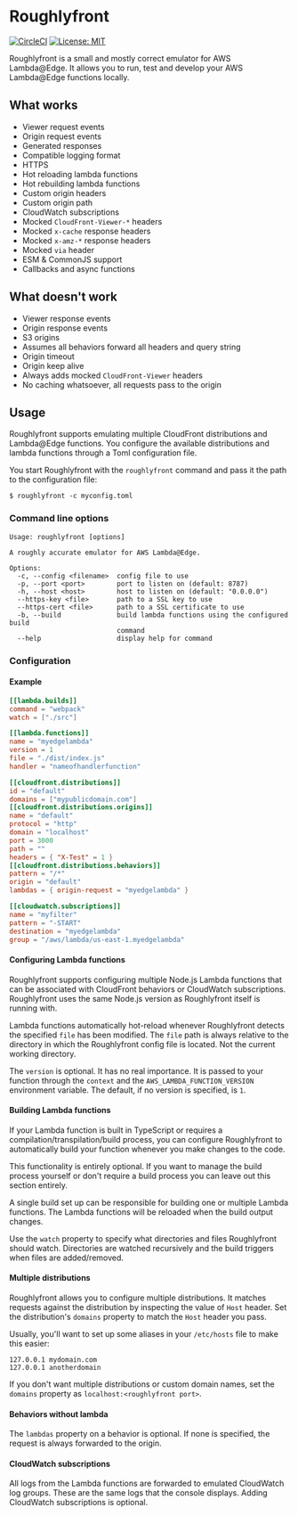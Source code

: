 # Roughlyfront

[![CircleCI](https://dl.circleci.com/status-badge/img/gh/SectorLabs/roughlyfront/tree/master.svg?style=svg&circle-token=c60be6386f3065618b8df23e40962720c402e708)](https://dl.circleci.com/status-badge/redirect/gh/SectorLabs/roughlyfront/tree/master)
[![License: MIT](https://img.shields.io/badge/License-MIT-yellow.svg)](https://opensource.org/licenses/MIT)

Roughlyfront is a small and mostly correct emulator for AWS Lambda@Edge. It allows you to run, test and develop your AWS Lambda@Edge functions locally.

## What works
* Viewer request events
* Origin request events
* Generated responses
* Compatible logging format
* HTTPS
* Hot reloading lambda functions
* Hot rebuilding lambda functions
* Custom origin headers
* Custom origin path
* CloudWatch subscriptions
* Mocked `CloudFront-Viewer-*` headers
* Mocked `x-cache` response headers
* Mocked `x-amz-*` response headers
* Mocked `via` header
* ESM & CommonJS support
* Callbacks and async functions

## What doesn't work
* Viewer response events
* Origin response events
* S3 origins
* Assumes all behaviors forward all headers and query string
* Origin timeout
* Origin keep alive
* Always adds mocked `CloudFront-Viewer` headers
* No caching whatsoever, all requests pass to the origin

## Usage
Roughlyfront supports emulating multiple CloudFront distributions and Lambda@Edge functions. You configure the available distributions and lambda functions through a Toml configuration file.

You start Roughlyfront with the `roughlyfront` command and pass it the path to the configuration file:

```shell
$ roughlyfront -c myconfig.toml
```

### Command line options
```
Usage: roughlyfront [options]

A roughly accurate emulator for AWS Lambda@Edge.

Options:
  -c, --config <filename>  config file to use
  -p, --port <port>        port to listen on (default: 8787)
  -h, --host <host>        host to listen on (default: "0.0.0.0")
  --https-key <file>       path to a SSL key to use
  --https-cert <file>      path to a SSL certificate to use
  -b, --build              build lambda functions using the configured build
                           command
  --help                   display help for command
```

### Configuration
#### Example
```toml
[[lambda.builds]]
command = "webpack"
watch = ["./src"]

[[lambda.functions]]
name = "myedgelambda"
version = 1
file = "./dist/index.js"
handler = "nameofhandlerfunction"

[[cloudfront.distributions]]
id = "default"
domains = ["mypublicdomain.com"]
[[cloudfront.distributions.origins]]
name = "default"
protocol = "http"
domain = "localhost"
port = 3000
path = ""
headers = { "X-Test" = 1 }
[[cloudfront.distributions.behaviors]]
pattern = "/*"
origin = "default"
lambdas = { origin-request = "myedgelambda" }

[[cloudwatch.subscriptions]]
name = "myfilter"
pattern = "-START"
destination = "myedgelambda"
group = "/aws/lambda/us-east-1.myedgelambda"
```

#### Configuring Lambda functions
Roughlyfront supports configuring multiple Node.js Lambda functions that can be associated with CloudFront behaviors or CloudWatch subscriptions. Roughlyfront uses the same Node.js version as Roughlyfront itself is running with.

Lambda functions automatically hot-reload whenever Roughlyfront detects the specified `file` has been modified. The `file` path is always relative to the directory in which the Roughlyfront config file is located. Not the current working directory.

The `version` is optional. It has no real importance. It is passed to your function through the `context` and the `AWS_LAMBDA_FUNCTION_VERSION` environment variable. The default, if no version is specified, is `1`.

#### Building Lambda functions
If your Lambda function is built in TypeScript or requires a compilation/transpilation/build process, you can configure Roughlyfront to automatically build your function whenever you make changes to the code.

This functionality is entirely optional. If you want to manage the build process yourself or don't require a build process you can leave out this section entirely.

A single build set up can be responsible for building one or multiple Lambda functions. The Lambda functions will be reloaded when the build output changes.

Use the `watch` property to specify what directories and files Roughlyfront should watch. Directories are watched recursively and the build triggers when files are added/removed.

#### Multiple distributions
Roughlyfront allows you to configure multiple distributions. It matches requests against the distribution by inspecting the value of `Host` header. Set the distribution's `domains` property to match the `Host` header you pass.

Usually, you'll want to set up some aliases in your `/etc/hosts` file to make this easier:

```
127.0.0.1 mydomain.com
127.0.0.1 anotherdomain
```

If you don't want multiple distributions or custom domain names, set the `domains` property as `localhost:<roughlyfront port>`.

#### Behaviors without lambda
The `lambdas` property on a behavior is optional. If none is specified, the request is always forwarded to the origin.

#### CloudWatch subscriptions
All logs from the Lambda functions are forwarded to emulated CloudWatch log groups. These are the same logs that the console displays. Adding CloudWatch subscriptions is optional.
